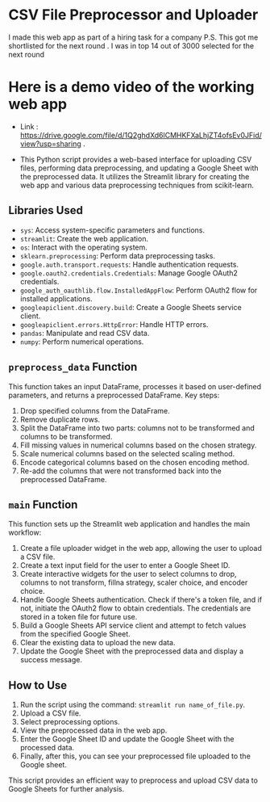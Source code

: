 # CSV File Preprocessor and Uploader
I made this web app as part of a hiring task for a company 
P.S. This got me shortlisted for the next round . I was in top 14 out of 3000 selected for the next round
# Here is a demo video of the working web app
- Link : https://drive.google.com/file/d/1Q2ghdXd6lCMHKFXaLhjZT4ofsEv0JFid/view?usp=sharing .

- This Python script provides a web-based interface for uploading CSV files, performing data preprocessing, and updating a Google Sheet with the preprocessed data. It utilizes the Streamlit library for creating the web app and various data preprocessing techniques from scikit-learn.

## Libraries Used

- `sys`: Access system-specific parameters and functions.
- `streamlit`: Create the web application.
- `os`: Interact with the operating system.
- `sklearn.preprocessing`: Perform data preprocessing tasks.
- `google.auth.transport.requests`: Handle authentication requests.
- `google.oauth2.credentials.Credentials`: Manage Google OAuth2 credentials.
- `google_auth_oauthlib.flow.InstalledAppFlow`: Perform OAuth2 flow for installed applications.
- `googleapiclient.discovery.build`: Create a Google Sheets service client.
- `googleapiclient.errors.HttpError`: Handle HTTP errors.
- `pandas`: Manipulate and read CSV data.
- `numpy`: Perform numerical operations.

## `preprocess_data` Function

This function takes an input DataFrame, processes it based on user-defined parameters, and returns a preprocessed DataFrame. Key steps:

1. Drop specified columns from the DataFrame.
2. Remove duplicate rows.
3. Split the DataFrame into two parts: columns not to be transformed and columns to be transformed.
4. Fill missing values in numerical columns based on the chosen strategy.
5. Scale numerical columns based on the selected scaling method.
6. Encode categorical columns based on the chosen encoding method.
7. Re-add the columns that were not transformed back into the preprocessed DataFrame.

## `main` Function

This function sets up the Streamlit web application and handles the main workflow:

1. Create a file uploader widget in the web app, allowing the user to upload a CSV file.
2. Create a text input field for the user to enter a Google Sheet ID.
3. Create interactive widgets for the user to select columns to drop, columns to not transform, fillna strategy, scaler choice, and encoder choice.
4. Handle Google Sheets authentication. Check if there's a token file, and if not, initiate the OAuth2 flow to obtain credentials. The credentials are stored in a token file for future use.
5. Build a Google Sheets API service client and attempt to fetch values from the specified Google Sheet.
6. Clear the existing data to upload the new data.
7. Update the Google Sheet with the preprocessed data and display a success message.

## How to Use

1. Run the script using the command: `streamlit run name_of_file.py`.
2. Upload a CSV file.
3. Select preprocessing options.
4. View the preprocessed data in the web app.
5. Enter the Google Sheet ID and update the Google Sheet with the processed data.
6. Finally, after this, you can see your preprocessed file uploaded to the Google sheet.

This script provides an efficient way to preprocess and upload CSV data to Google Sheets for further analysis.
